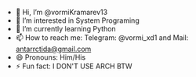 - 👋 Hi, I’m @vormiKramarev13
- 👀 I’m interested in System Programing
- 🌱 I’m currently learning Python
- 📫 How to reach me: Telegram: @vormi_xd1 and Mail: antarrctida@gmail.com
- 😄 Pronouns: Him/His
- ⚡ Fun fact: I DON'T USE ARCH BTW

<!---
vormiKramarev13/vormiKramarev13 is a ✨ special ✨ repository because its `README.md` (this file) appears on your GitHub profile.
You can click the Preview link to take a look at your changes.
--->
